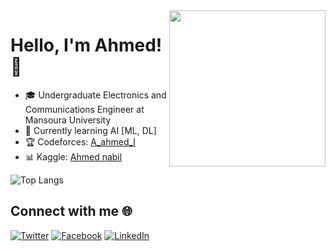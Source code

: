 <img align='right' src="https://th.bing.com/th/id/R.875754ae38641f3314e3a8d6d5c42302?rik=xZPw3ID51YNJ2w&pid=ImgRaw&r=0" width="250">

# Hello, I'm Ahmed! 👋

- 🎓 Undergraduate Electronics and Communications Engineer at Mansoura University
- 🧠 Currently learning AI [ML, DL]
- 🏆 Codeforces: [A_ahmed_I](https://codeforces.com/profile/A_ahmed_I)
- 📊 Kaggle: [Ahmed nabil](https://www.kaggle.com/ahmedsale)

![Top Langs](https://github-readme-stats.vercel.app/api/top-langs/?username=A-A7med-i&layout=compact)

## Connect with me 🌐

[![Twitter](https://img.shields.io/twitter/follow/ahmedna00647235?style=social)](https://twitter.com/ahmedna00647235)
[![Facebook](https://img.shields.io/badge/Facebook-ahmed.salm.167189-blue)](https://fb.com/ahmed.salm.167189)
[![LinkedIn](https://img.shields.io/badge/LinkedIn-Ahmed%20Nabil-blue)](https://www.linkedin.com/in/ahmed-nabil-4b0180263)


